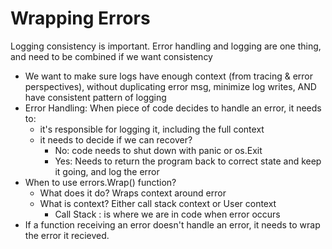 # Wrapping Errors
Logging consistency is important. Error handling and logging are one thing, and need to be combined if we want consistency
* We want to make sure logs have enough context (from tracing & error perspectives), without duplicating error msg, minimize log writes, AND have consistent pattern of logging
* Error Handling: When piece of code decides to handle an error, it needs to:
    - it's responsible for logging it, including the full context 
    - it needs to decide if we can recover?
        - No: code needs to shut down with panic or os.Exit
        - Yes: Needs to return the program back to correct state and keep it going, and log the error
* When to use errors.Wrap() function?
    * What does it do?  Wraps context around error
    * What is context? Either call stack context or User context
        - Call Stack : is where we are in code when error occurs
* If a function receiving an error doesn't handle an error, it needs to wrap the error it recieved. 
